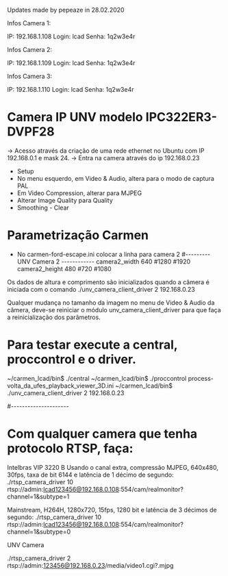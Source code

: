 Updates made by pepeaze in 28.02.2020

Infos Camera 1:

IP: 192.168.1.108
Login: lcad
Senha: 1q2w3e4r

Infos Camera 2:

IP: 192.168.1.109
Login: lcad
Senha: 1q2w3e4r

Infos Camera 3:

IP: 192.168.1.110
Login: lcad
Senha: 1q2w3e4r

# Camera IP UNV modelo IPC322ER3-DVPF28

-> Acesso através da criação de uma rede ethernet no Ubuntu com IP 192.168.0.1 e mask 24.
-> Entra na camera através do ip 192.168.0.23
- Setup
- No menu esquerdo, em Video & Audio, altera para o modo de captura PAL
- Em Video Compression, alterar para MJPEG
- Alterar Image Quality para Quality
- Smoothing - Clear

# Parametrização Carmen

- No carmen-ford-escape.ini colocar a linha para camera 2
#--------- UNV Camera 2 ------------
camera2_width      640 #1280 #1920
camera2_height     480 #720  #1080

Os dados de altura e comprimento são inicializados quando a câmera é iniciada com o comando ./unv_camera_client_driver 2 192.168.0.23

Qualquer mudança no tamanho da imagem no menu de Video & Audio da câmera, deve-se reiniciar o módulo unv_camera_client_driver para que faça a reinicialização dos parâmetros.

# Para testar execute a central, proccontrol e o driver.
~/carmen_lcad/bin$ ./central
~/carmen_lcad/bin$ ./proccontrol process-volta_da_ufes_playback_viewer_3D.ini
~/carmen_lcad/bin$ ./unv_camera_client_driver 2 192.168.0.23

#---------------------
# Com qualquer camera que tenha protocolo RTSP, faça:

Intelbras VIP 3220 B
Usando o canal extra, compressão MJPEG, 640x480, 30fps, taxa de bit 6144 e latência de 1 décimo de segundo: 
./rtsp_camera_driver 10 rtsp://admin:lcad123456@192.168.0.108:554/cam/realmonitor?channel=1\&subtype=1

Mainstream, H264H, 1280x720, 15fps, 1280 bit e latência de 3 décimos de segundo:
./rtsp_camera_driver 10 rtsp://admin:lcad123456@192.168.0.108:554/cam/realmonitor?channel=1\&subtype=0

UNV Camera 

./rtsp_camera_driver 2 rtsp://admin:123456@192.168.0.23/media/video1.cgi?.mjpg
